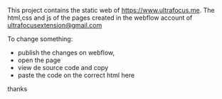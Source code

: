 
This project contains the static web of https://www.ultrafocus.me. The html,css and js of the pages created in the webflow account of ultrafocusextension@gmail.com

To change something: 
-  publish the changes on webflow, 
- open the page
- view de source code and copy
- paste the code on the correct html here

thanks